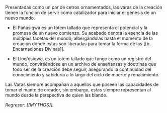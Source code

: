 Presentadas como un par de cetros ornamentados, las varas de la creación tienen la función de servir como catalizador para iniciar el génesis de un nuevo mundo.

- El Pañasiqwa es un tótem tallado que representa el potencial y la promesa de un nuevo comienzo. Su acabado denota la esencia de las múltiples facetas del mundo, albergándolas hasta el momento de la creación donde estas son liberadas para tomar la forma de las [[b. Encarnaciones Divinas]].

- El Lloq'esiqwa, es un totem tallado que funge como un registro del mundo, convirtiéndose en un archivo de enseñanzas y doctrinas que todo ser de la creación debe seguir, asegurando la continuidad del conocimiento y sabiduría a lo largo del ciclo de muerte y renacimiento.

Las Varas siempre acompañan a aquellos que poseen las capacidades de tomar el manto de creador, sin embargo, estas siempre representan al mundo desde la perspectiva de quien las blande.

*Regresar: [[MYTHOS]].*